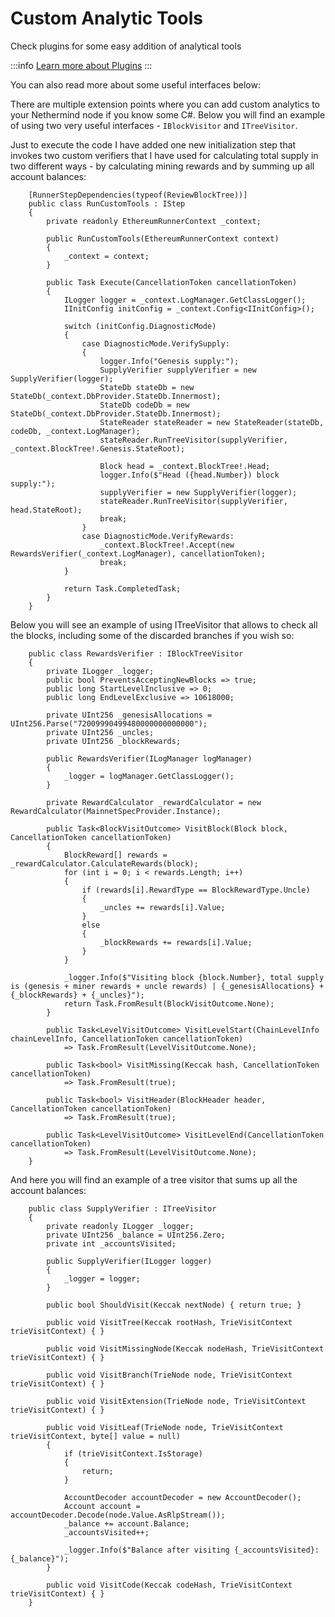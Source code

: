 # Custom Analytic Tools

Check plugins for some easy addition of analytical tools

:::info
[Learn more about Plugins](plugins.md)
:::

You can also read more about some useful interfaces below:

There are multiple extension points where you can add custom analytics to your Nethermind node if you know some C#.
Below you will find an example of using two very useful interfaces - `IBlockVisitor` and `ITreeVisitor`.

Just to execute the code I have added one new initialization step that invokes two custom verifiers that I have used for
calculating total supply in two different ways - by calculating mining rewards and by summing up all account balances:

```
    [RunnerStepDependencies(typeof(ReviewBlockTree))]
    public class RunCustomTools : IStep
    {
        private readonly EthereumRunnerContext _context;

        public RunCustomTools(EthereumRunnerContext context)
        {
            _context = context;
        }

        public Task Execute(CancellationToken cancellationToken)
        {
            ILogger logger = _context.LogManager.GetClassLogger();
            IInitConfig initConfig = _context.Config<IInitConfig>();

            switch (initConfig.DiagnosticMode)
            {
                case DiagnosticMode.VerifySupply:
                {
                    logger.Info("Genesis supply:");
                    SupplyVerifier supplyVerifier = new SupplyVerifier(logger);
                    StateDb stateDb = new StateDb(_context.DbProvider.StateDb.Innermost);
                    StateDb codeDb = new StateDb(_context.DbProvider.StateDb.Innermost);
                    StateReader stateReader = new StateReader(stateDb, codeDb, _context.LogManager);
                    stateReader.RunTreeVisitor(supplyVerifier, _context.BlockTree!.Genesis.StateRoot);

                    Block head = _context.BlockTree!.Head;
                    logger.Info($"Head ({head.Number}) block supply:");
                    supplyVerifier = new SupplyVerifier(logger);
                    stateReader.RunTreeVisitor(supplyVerifier, head.StateRoot);
                    break;
                }
                case DiagnosticMode.VerifyRewards:
                    _context.BlockTree!.Accept(new RewardsVerifier(_context.LogManager), cancellationToken);
                    break;
            }

            return Task.CompletedTask;
        }
    }
```

Below you will see an example of using ITreeVisitor that allows to check all the blocks, including some of the discarded
branches if you wish so:

```
    public class RewardsVerifier : IBlockTreeVisitor
    {
        private ILogger _logger;
        public bool PreventsAcceptingNewBlocks => true;
        public long StartLevelInclusive => 0;
        public long EndLevelExclusive => 10618000;

        private UInt256 _genesisAllocations = UInt256.Parse("72009990499480000000000000");
        private UInt256 _uncles;
        private UInt256 _blockRewards;

        public RewardsVerifier(ILogManager logManager)
        {
            _logger = logManager.GetClassLogger();
        }

        private RewardCalculator _rewardCalculator = new RewardCalculator(MainnetSpecProvider.Instance);

        public Task<BlockVisitOutcome> VisitBlock(Block block, CancellationToken cancellationToken)
        {
            BlockReward[] rewards = _rewardCalculator.CalculateRewards(block);
            for (int i = 0; i < rewards.Length; i++)
            {
                if (rewards[i].RewardType == BlockRewardType.Uncle)
                {
                    _uncles += rewards[i].Value;
                }
                else
                {
                    _blockRewards += rewards[i].Value;
                }
            }

            _logger.Info($"Visiting block {block.Number}, total supply is (genesis + miner rewards + uncle rewards) | {_genesisAllocations} + {_blockRewards} + {_uncles}");
            return Task.FromResult(BlockVisitOutcome.None);
        }

        public Task<LevelVisitOutcome> VisitLevelStart(ChainLevelInfo chainLevelInfo, CancellationToken cancellationToken)
            => Task.FromResult(LevelVisitOutcome.None);

        public Task<bool> VisitMissing(Keccak hash, CancellationToken cancellationToken)
            => Task.FromResult(true);

        public Task<bool> VisitHeader(BlockHeader header, CancellationToken cancellationToken)
            => Task.FromResult(true);

        public Task<LevelVisitOutcome> VisitLevelEnd(CancellationToken cancellationToken)
            => Task.FromResult(LevelVisitOutcome.None);
    }
```

And here you will find an example of a tree visitor that sums up all the account balances:

```
    public class SupplyVerifier : ITreeVisitor
    {
        private readonly ILogger _logger;
        private UInt256 _balance = UInt256.Zero;
        private int _accountsVisited;

        public SupplyVerifier(ILogger logger)
        {
            _logger = logger;
        }

        public bool ShouldVisit(Keccak nextNode) { return true; }

        public void VisitTree(Keccak rootHash, TrieVisitContext trieVisitContext) { }

        public void VisitMissingNode(Keccak nodeHash, TrieVisitContext trieVisitContext) { }

        public void VisitBranch(TrieNode node, TrieVisitContext trieVisitContext) { }

        public void VisitExtension(TrieNode node, TrieVisitContext trieVisitContext) { }

        public void VisitLeaf(TrieNode node, TrieVisitContext trieVisitContext, byte[] value = null)
        {
            if (trieVisitContext.IsStorage)
            {
                return;
            }

            AccountDecoder accountDecoder = new AccountDecoder();
            Account account = accountDecoder.Decode(node.Value.AsRlpStream());
            _balance += account.Balance;
            _accountsVisited++;

            _logger.Info($"Balance after visiting {_accountsVisited}: {_balance}");
        }

        public void VisitCode(Keccak codeHash, TrieVisitContext trieVisitContext) { }
    }
```
